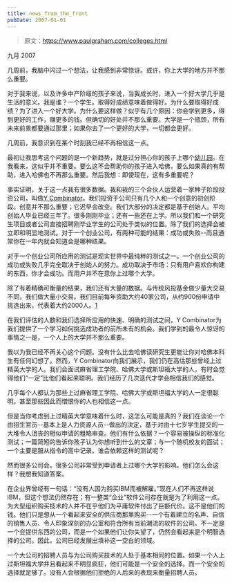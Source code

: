 ```yaml
---
title: news_from_the_front
pubDate: 2007-01-01
---
```


> 原文：https://www.paulgraham.com/colleges.html 

            
九月 2007

几周前，我脑中闪过一个想法，让我感到非常惊讶。或许，你上大学的地方并不那么重要。

对于我来说，以及许多中产阶级的孩子来说，当我成长时，进入一个好大学几乎是生活的意义。我是谁？一个学生。取得好成绩意味着做得好。为什么要取得好成绩？为了进入一个好大学。为什么要这样做？似乎有几个原因：你会学到更多，得到更好的工作，赚更多的钱。但确切的好处并不那么重要。大学是一个瓶颈，所有未来前景都要通过那里；如果你去了一个更好的大学，一切都会更好。

几周前，我意识到在某个时刻我已经不再相信这一点。

最初让我思考这个问题的是一个新趋势，就是过分担心你的孩子上哪个[幼儿园](http://nymag.com/nymetro/urban/education/features/15141/)。在我看来，这似乎并不重要。要么这不会帮助你的孩子进入哈佛，要么如果真的有帮助，进入哈佛也不再那么重要。然后我想：即使现在，这有多重要呢？

事实证明，关于这一点我有很多数据。我和我的三个合伙人运营着一家种子阶段投资公司，叫做[Y Combinator](http://ycombinator.com)。我们投资于公司只有几个人和一个创意的初创阶段。创意并不那么重要；它迟早会改变。我们大部分的决定都是基于创始人。平均创始人毕业已经三年了。很多刚刚毕业；还有一些还在上学。所以我们和一个研究生项目或者公司直接招聘刚毕业学生的公司处于类似的位置。除了我们的选择会被立即和明显地测试。对于一个创业公司，有两种可能的结果：成功或失败--而且通常你在一年内就会知道会是哪种结果。

对于一个创业公司所应用的测试是现实世界中最纯粹的测试之一。一个创业公司的成功或失败几乎完全取决于创始人的努力。成功取决于市场：只有用户喜欢你构建的东西，你才会成功。而用户并不在意你上过哪个大学。

除了有着精确可衡量的结果，我们还有大量的数据。与传统风投基金做少量大交易不同，我们做大量小交易。我们目前每年资助大约40家公司，从约900份申请中挑选出来，代表着大约2000人。[1](#news_from_the_front_note1)

在我们评估的人数和我们选择所应用的快速、明确的测试之间，Y Combinator为我们提供了一个学习如何挑选成功者的前所未有的机会。我们学到的最令人惊讶的事情之一是，一个人上的大学并不那么重要。

我以为我已经不再关心这个问题。没有什么比去哈佛读研究生更能让你对哈佛本科生有任何幻想了。然而，Y Combinator向我们展示，我们仍在高估那些曾经上过精英大学的人。我们会面试麻省理工学院、哈佛大学或斯坦福大学的人，有时会觉得他们“一定”比他们看起来聪明。我们经历了几次迭代才学会相信我们的感觉。

几乎每个人都认为那些上过麻省理工学院、哈佛大学或斯坦福大学的人一定很聪明。甚至那些因此而憎恨你的人也相信这一点。

但是当你考虑到上过精英大学意味着什么时，这怎么可能是真的？我们在谈论一个由招生官员--基本上是人力资源人员--做出的决定，基于对由十七岁学生提交的一大堆令人沮丧的相似申请的粗略审查。他们有什么依据？一个容易被操纵的标准化测试；一篇简短的告诉你孩子认为你想听到什么的文章；与一个随机校友的面试；一个主要是服从指令的高中记录。谁会依赖这样的测试呢？

然而很多公司会。很多公司非常受到申请者上过哪个大学的影响。他们怎么会这样？我想我知道答案。

在企业界曾经有一句话：“没有人因为购买IBM而被解雇。”现在人们不再这样说IBM，但这个想法仍然存在；有一整类“企业”软件公司存在就是为了利用这一点。为大型组织购买技术的人并不在乎他们为平庸软件付出了巨额代价。这不是他们的钱。他们只是想从一个看起来安全的供应商那里购买--一个有着建立的名声、自信的销售人员、令人印象深刻的办公室和符合所有当前潮流的软件的公司。不一定是一个会提供东西的公司，而是一个如果他们让你失望了，仍然会看起来是个明智选择的公司。因此，公司已经发展出填补这一空白的领域。

一个大公司的招聘人员与为公司购买技术的人处于基本相同的位置。如果一个人上过斯坦福大学并且看起来不明显疯狂，他们可能是一个安全的选择。而一个安全的选择就足够了。没有人会根据他们拒绝的人后来的表现来衡量招聘人员。